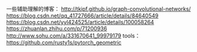 一些辅助理解的博客：
http://tkipf.github.io/graph-convolutional-networks/  
https://blog.csdn.net/qq_41727666/article/details/84640549  
https://blog.csdn.net/yyl424525/article/details/100058264  
https://zhuanlan.zhihu.com/p/71200936  
http://www.sohu.com/a/331670641_99979179
tools：
https://github.com/rusty1s/pytorch_geometric
